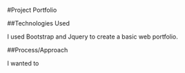 #Project Portfolio

##Technologies Used

I used Bootstrap and Jquery to create a basic web portfolio.

##Process/Approach

I wanted to 